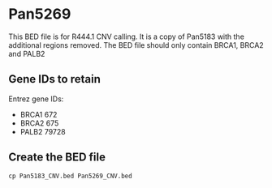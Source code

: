 # Pan5269
This BED file is for R444.1 CNV calling. It is a copy of Pan5183 with the additional regions removed. The BED file should only contain BRCA1, BRCA2 and PALB2

## Gene IDs to retain
Entrez gene IDs:
- BRCA1 672
- BRCA2 675
- PALB2 79728

## Create the BED file
`cp Pan5183_CNV.bed Pan5269_CNV.bed`

